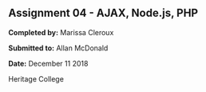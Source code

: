 ## Assignment 04 - AJAX, Node.js, PHP

**Completed by:** Marissa Cleroux

**Submitted to:** Allan McDonald

**Date:** December 11 2018

Heritage College
